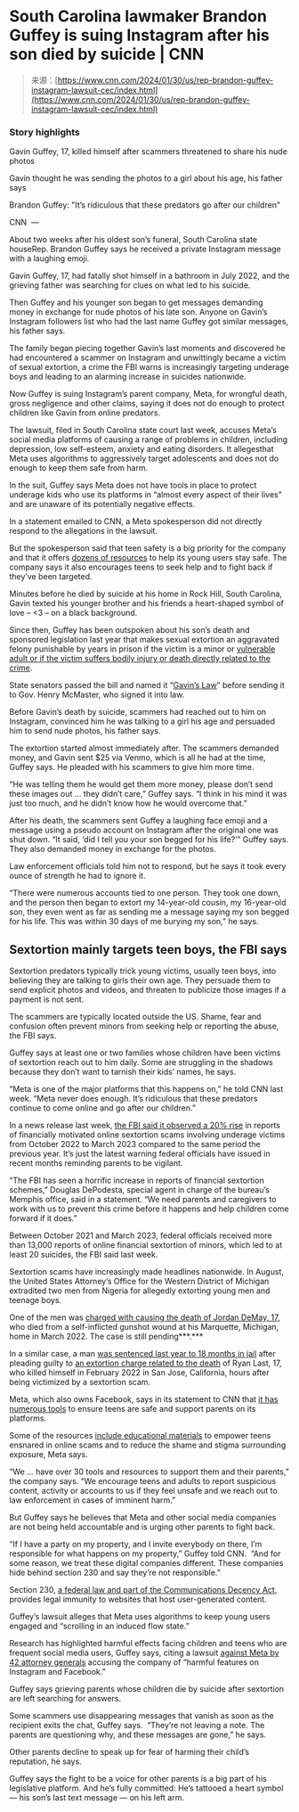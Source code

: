 <!--yml
category: 未分类
date: 2024-05-27 15:21:13
-->

# South Carolina lawmaker Brandon Guffey is suing Instagram after his son died by suicide | CNN

> 来源：[https://www.cnn.com/2024/01/30/us/rep-brandon-guffey-instagram-lawsuit-cec/index.html](https://www.cnn.com/2024/01/30/us/rep-brandon-guffey-instagram-lawsuit-cec/index.html)

### Story highlights

Gavin Guffey, 17, killed himself after scammers threatened to share his nude photos

Gavin thought he was sending the photos to a girl about his age, his father says

Brandon Guffey: "It’s ridiculous that these predators go after our children"

CNN  — 

About two weeks after his oldest son’s funeral, South Carolina state houseRep. Brandon Guffey says he received a private Instagram message with a laughing emoji.

Gavin Guffey, 17, had fatally shot himself in a bathroom in July 2022, and the grieving father was searching for clues on what led to his suicide.

Then Guffey and his younger son began to get messages demanding money in exchange for nude photos of his late son. Anyone on Gavin’s Instagram followers list who had the last name Guffey got similar messages, his father says.

The family began piecing together Gavin’s last moments and discovered he had encountered a scammer on Instagram and unwittingly became a victim of sexual extortion, a crime the FBI warns is increasingly targeting underage boys and leading to an alarming increase in suicides nationwide.

Now Guffey is suing Instagram’s parent company, Meta, for wrongful death, gross negligence and other claims, saying it does not do enough to protect children like Gavin from online predators.

The lawsuit, filed in South Carolina state court last week, accuses Meta’s social media platforms of causing a range of problems in children, including depression, low self-esteem, anxiety and eating disorders. It allegesthat Meta uses algorithms to aggressively target adolescents and does not do enough to keep them safe from harm.

In the suit, Guffey says Meta does not have tools in place to protect underage kids who use its platforms in “almost every aspect of their lives” and are unaware of its potentially negative effects.

In a statement emailed to CNN, a Meta spokesperson did not directly respond to the allegations in the lawsuit.

But the spokesperson said that teen safety is a big priority for the company and that it offers [dozens of resources](https://familycenter.meta.com/) to help its young users stay safe. The company says it also encourages teens to seek help and to fight back if they’ve been targeted.

Minutes before he died by suicide at his home in Rock Hill, South Carolina, Gavin texted his younger brother and his friends a heart-shaped symbol of love – <3 – on a black background.

Since then, Guffey has been outspoken about his son’s death and sponsored legislation last year that makes sexual extortion an aggravated felony punishable by years in prison if the victim is a minor or [vulnerable adult or if the victim suffers bodily injury or death directly related to the crime](https://governor.sc.gov/news/2023-08/governor-henry-mcmaster-signs-gavins-law#:~:text=The%20legislation%20makes%20sexual%20extortion%2C%20the%20act%20of%20blackmailing%20someone%20using%20sexually%20explicit%20images%20or%20videos%2C%20a%20felony%20offense%20and%20an%20aggravated%20felony%20if%20the%20victim%20is%20a%20minor%2C%20vulnerable%20adult%2C%20or%20if%20the%20victim%20suffers%20bodily%20injury%20or%20death%20directly%20related%20to%20the%20crime.).

State senators passed the bill and named it “[Gavin’s Law](https://ed.sc.gov/newsroom/strategic-engagement/gavins-law/)” before sending it to Gov. Henry McMaster, who signed it into law.

Before Gavin’s death by suicide, scammers had reached out to him on Instagram, convinced him he was talking to a girl his age and persuaded him to send nude photos, his father says.

The extortion started almost immediately after. The scammers demanded money, and Gavin sent $25 via Venmo, which is all he had at the time, Guffey says. He pleaded with his scammers to give him more time.

“He was telling them he would get them more money, please don’t send these images out … they didn’t care,” Guffey says. “I think in his mind it was just too much, and he didn’t know how he would overcome that.”

After his death, the scammers sent Guffey a laughing face emoji and a message using a pseudo account on Instagram after the original one was shut down. “It said, ‘did I tell you your son begged for his life?’” Guffey says. They also demanded money in exchange for the photos.

Law enforcement officials told him not to respond, but he says it took every ounce of strength he had to ignore it.

“There were numerous accounts tied to one person. They took one down, and the person then began to extort my 14-year-old cousin, my 16-year-old son, they even went as far as sending me a message saying my son begged for his life. This was within 30 days of me burying my son,” he says.

## Sextortion mainly targets teen boys, the FBI says

Sextortion predators typically trick young victims, usually teen boys, into believing they are talking to girls their own age. They persuade them to send explicit photos and videos, and threaten to publicize those images if a payment is not sent.

The scammers are typically located outside the US. Shame, fear and confusion often prevent minors from seeking help or reporting the abuse, the FBI says.

Guffey says at least one or two families whose children have been victims of sextortion reach out to him daily. Some are struggling in the shadows because they don’t want to tarnish their kids’ names, he says.

“Meta is one of the major platforms that this happens on,” he told CNN last week. “Meta never does enough. It’s ridiculous that these predators continue to come online and go after our children.”

In a news release last week, [the FBI said it observed a 20% rise](https://www.fbi.gov/contact-us/field-offices/memphis/news/sextortion-a-growing-threat-targeting-minors#:~:text=These%20crimes%20can%20lead%20victims,to%20at%20least%2020%20suicides) in reports of financially motivated online sextortion scams involving underage victims from October 2022 to March 2023 compared to the same period the previous year. It’s just the latest warning federal officials have issued in recent months reminding parents to be vigilant.

“The FBI has seen a horrific increase in reports of financial sextortion schemes,” Douglas DePodesta, special agent in charge of the bureau’s Memphis office, said in a statement. “We need parents and caregivers to work with us to prevent this crime before it happens and help children come forward if it does.”

Between October 2021 and March 2023, federal officials received more than 13,000 reports of online financial sextortion of minors, which led to at least 20 suicides, the FBI said last week.

Sextortion scams have increasingly made headlines nationwide. In August, the United States Attorney’s Office for the Western District of Michigan extradited two men from Nigeria for allegedly extorting young men and teenage boys.

One of the men was [charged with causing the death of Jordan DeMay, 17,](http://%20%20https://www.justice.gov/usao-wdmi/pr/2023_0813_Two_Nigerian_Men_Extradited_To_The_United_States) who died from a self-inflicted gunshot wound at his Marquette, Michigan, home in March 2022. The case is still pending***.***

In a similar case, a man [was sentenced last year to 18 months in jail](https://www.cnn.com/2022/12/20/us/california-ryan-last-sextortion-scam-arrest/index.html) after pleading guilty to [an extortion charge related to the death](https://www.nbcbayarea.com/news/local/south-bay/san-jose-sextortion-suicide-case/3324014/) of Ryan Last, 17, who killed himself in February 2022 in San Jose, California, hours after being victimized by a sextortion scam.

Meta, which also owns Facebook, says in its statement to CNN that [it has numerous tools](http://%20https://www.meta.com/en-gb/help/policies/safety/tools-support-teens-parents/) to ensure teens are safe and support parents on its platforms.

Some of the resources [include educational materials](https://nofiltr.org/quizzes/) to empower teens ensnared in online scams and to reduce the shame and stigma surrounding exposure, Meta says.

“We … have over 30 tools and resources to support them and their parents,” the company says. “We encourage teens and adults to report suspicious content, activity or accounts to us if they feel unsafe and we reach out to law enforcement in cases of imminent harm.”

But Guffey says he believes that Meta and other social media companies are not being held accountable and is urging other parents to fight back.

“If I have a party on my property, and I invite everybody on there, I’m responsible for what happens on my property,” Guffey told CNN.  “And for some reason, we treat these digital companies different. These companies hide behind section 230 and say they’re not responsible.”

Section 230, [a federal law and part of the Communications Decency Act,](http://%20https://www.cnn.com/2021/07/20/politics/white-house-section-230-facebook/index.html) provides legal immunity to websites that host user-generated content.

Guffey’s lawsuit alleges that Meta uses algorithms to keep young users engaged and “scrolling in an induced flow state.”

Research has highlighted harmful effects facing children and teens who are frequent social media users, Guffey says, citing a lawsuit [against Meta by 42 attorney generals](http://%20https://www.njoag.gov/ag-platkin-41-other-attorneys-general-sue-meta-for-harms-to-youth-from-instagram-facebook/) accusing the company of “harmful features on Instagram and Facebook.”

Guffey says grieving parents whose children die by suicide after sextortion are left searching for answers.

Some scammers use disappearing messages that vanish as soon as the recipient exits the chat, Guffey says.  “They’re not leaving a note. The parents are questioning why, and these messages are gone,” he says.

Other parents decline to speak up for fear of harming their child’s reputation, he says.

Guffey says the fight to be a voice for other parents is a big part of his legislative platform. And he’s fully committed: He’s tattooed a heart symbol — his son’s last text message — on his left arm.
